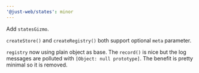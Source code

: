 ```yaml
---
'@just-web/states': minor
---
```


Add `statesGizmo`.

`createStore()` and `createRegistry()` both support optional `meta` parameter.

`registry` now using plain object as base.
The `record()` is nice but the log messages are polluted with `[Object: null prototype]`.
The benefit is pretty minimal so it is removed.

